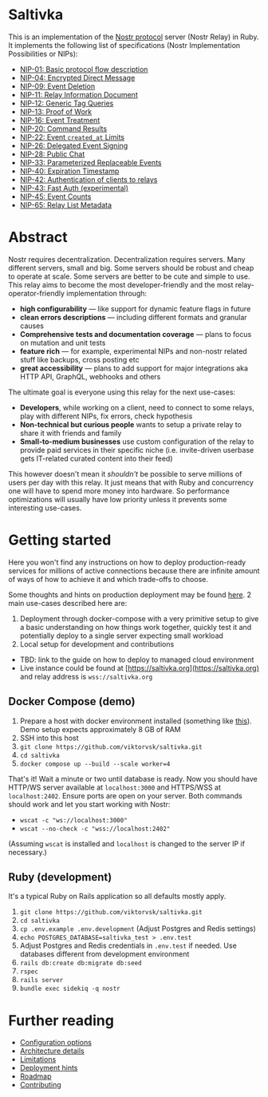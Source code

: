 # Saltivka
This is an implementation of the [Nostr protocol](https://github.com/nostr-protocol/nostr) server (Nostr Relay) in Ruby. It implements the following list of specifications (Nostr Implementation Possibilities or NIPs):

* [NIP-01: Basic protocol flow description](https://github.com/nostr-protocol/nips/blob/master/01.md)
* [NIP-04: Encrypted Direct Message](https://github.com/nostr-protocol/nips/blob/master/04.md)
* [NIP-09: Event Deletion](https://github.com/nostr-protocol/nips/blob/master/09.md)
* [NIP-11: Relay Information Document](https://github.com/nostr-protocol/nips/blob/master/11.md)
* [NIP-12: Generic Tag Queries](https://github.com/nostr-protocol/nips/blob/master/12.md)
* [NIP-13: Proof of Work](https://github.com/nostr-protocol/nips/blob/master/13.md)
* [NIP-16: Event Treatment](https://github.com/nostr-protocol/nips/blob/master/16.md)
* [NIP-20: Command Results](https://github.com/nostr-protocol/nips/blob/master/20.md)
* [NIP-22: Event `created_at` Limits](https://github.com/nostr-protocol/nips/blob/master/22.md)
* [NIP-26: Delegated Event Signing](https://github.com/nostr-protocol/nips/blob/master/26.md)
* [NIP-28: Public Chat](https://github.com/nostr-protocol/nips/blob/master/28.md)
* [NIP-33: Parameterized Replaceable Events](https://github.com/nostr-protocol/nips/blob/master/33.md)
* [NIP-40: Expiration Timestamp](https://github.com/nostr-protocol/nips/blob/master/40.md)
* [NIP-42: Authentication of clients to relays](https://github.com/nostr-protocol/nips/blob/master/42.md)
* [NIP-43: Fast Auth (experimental)](https://github.com/nostr-protocol/nips/pull/571)
* [NIP-45: Event Counts](https://github.com/nostr-protocol/nips/blob/master/45.md)
* [NIP-65: Relay List Metadata](https://github.com/nostr-protocol/nips/blob/master/65.md)

# Abstract
Nostr requires decentralization. Decentralization requires servers. Many different servers, small and big. Some servers should be robust and cheap to operate at scale. Some servers are better to be cute and simple to use. This relay aims to become the most developer-friendly and the most relay-operator-friendly implementation through:

* **high configurability** — like support for dynamic feature flags in future
* **clean errors descriptions** — including different formats and granular causes
* **Comprehensive tests and documentation coverage** — plans to focus on mutation and unit tests
* **feature rich** — for example, experimental NIPs and non-nostr related stuff like backups, cross posting etc
* **great accessibility** — plans to add support for major integrations aka HTTP API, GraphQL, webhooks and others

The ultimate goal is everyone using this relay for the next use-cases:

* **Developers**, while working on a client, need to connect to some relays, play with different NIPs, fix errors, check hypothesis
* **Non-technical but curious people** wants to setup a private relay to share it with friends and family
* **Small-to-medium businesses** use custom configuration of the relay to provide paid services in their specific niche (i.e. invite-driven userbase gets IT-related curated content into their feed)

This however doesn't mean it *shouldn't* be possible to serve millions of users per day with this relay. It just means that with Ruby and concurrency one will have to spend more money into hardware. So performance optimizations will usually have low priority unless it prevents some interesting use-cases. 

# Getting started
Here you won't find any instructions on how to deploy production-ready services for millions of active connections because there are infinite amount of ways of how to achieve it and which trade-offs to choose.

Some thoughts and hints on production deployment may be found [here](/docs/DEPLOYMENT.md). 2 main use-cases described here are:

1. Deployment through docker-compose with a very primitive setup to give a basic understanding on how things work together, quickly test it and potentially deploy to a single server expecting small workload
2. Local setup for development and contributions

* TBD: link to the guide on how to deploy to managed cloud environment
* Live instance could be found at [https://saltivka.org](https://saltivka.org) and relay address is `wss://saltivka.org`

## Docker Compose (demo)
1. Prepare a host with docker environment installed (something like [this](https://www.digitalocean.com/community/tutorials/how-to-install-and-use-docker-on-ubuntu-22-04)). Demo setup expects approximately 8 GB of RAM
2. SSH into this host
3. ```git clone https://github.com/viktorvsk/saltivka.git```
4. ```cd saltivka```
6. ```docker compose up --build --scale worker=4```

That's it! Wait a minute or two until database is ready. Now you should have HTTP/WS server available at `localhost:3000` and HTTPS/WSS at `localhost:2402`. Ensure ports are open on your server. Both commands should work and let you start working with Nostr:

* ```wscat -c "ws://localhost:3000"```
* ```wscat --no-check -c "wss://localhost:2402"```

(Assuming `wscat` is installed and `localhost` is changed to the server IP if necessary.)
## Ruby (development)
It's a typical Ruby on Rails application so all defaults mostly apply.

1. ```git clone https://github.com/viktorvsk/saltivka.git```
2. ```cd saltivka```
3. ```cp .env.example .env.development``` (Adjust Postgres and Redis settings)
4. ```echo POSTGRES_DATABASE=saltivka_test > .env.test```
5. Adjust Postgres and Redis credentials in `.env.test` if needed. Use databases different from development environment
6. ```rails db:create db:migrate db:seed```
7. ```rspec```
8. ```rails server```
9. ```bundle exec sidekiq -q nostr```

# Further reading
* [Configuration options](/docs/CONFIGURATION.md)
* [Architecture details](/docs/ARCHITECTURE.md)
* [Limitations](/docs/LIMITATIONS.md)
* [Deployment hints](/docs/DEPLOYMENT.md)
* [Roadmap](/docs/ROADMAP.md)
* [Contributing](/docs/CONTRIBUTING.md)
